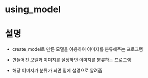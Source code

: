 # using_model

# 설명
- create_model로 만든 모델을 이용하여 이미지를 분류해주는 프로그램
- 만들어진 모델과 이미지를 설정하면 이미지를 분류하는 프로그램

- 해당 이미지가 분류가 되면 밑에 설명으로 알려줌